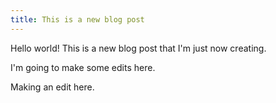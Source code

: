```yaml
---
title: This is a new blog post
---
```


Hello world! This is a new blog post that I'm just now creating.

I'm going to make some edits here.

Making an edit here.

